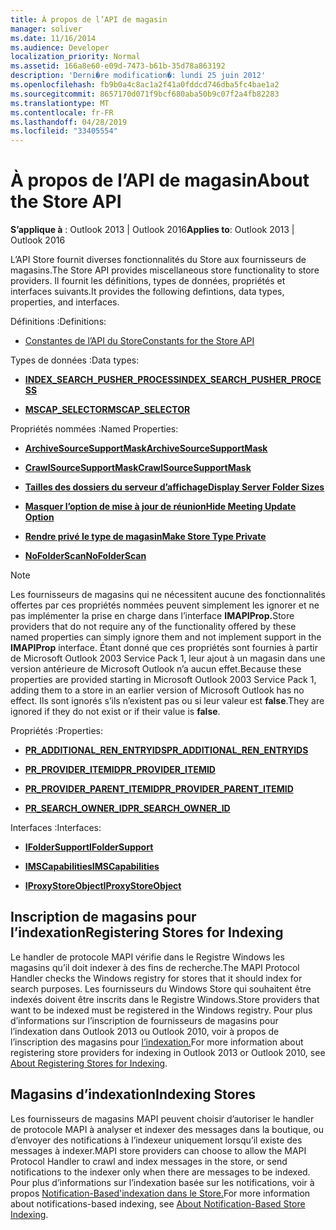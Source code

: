 ```yaml
---
title: À propos de l’API de magasin
manager: soliver
ms.date: 11/16/2014
ms.audience: Developer
localization_priority: Normal
ms.assetid: 166a8e60-e09d-7473-b61b-35d78a863192
description: 'Derni�re modification�: lundi 25 juin 2012'
ms.openlocfilehash: fb9b0a4c8ac1a2f41a0fddcd746dba5fc4bae1a2
ms.sourcegitcommit: 8657170d071f9bcf680aba50b9c07f2a4fb82283
ms.translationtype: MT
ms.contentlocale: fr-FR
ms.lasthandoff: 04/28/2019
ms.locfileid: "33405554"
---
```

# <a name="about-the-store-api"></a><span data-ttu-id="c19d7-103">À propos de l’API de magasin</span><span class="sxs-lookup"><span data-stu-id="c19d7-103">About the Store API</span></span>

  
  
<span data-ttu-id="c19d7-104">**S’applique à** : Outlook 2013 | Outlook 2016</span><span class="sxs-lookup"><span data-stu-id="c19d7-104">**Applies to**: Outlook 2013 | Outlook 2016</span></span> 
  
<span data-ttu-id="c19d7-105">L’API Store fournit diverses fonctionnalités du Store aux fournisseurs de magasins.</span><span class="sxs-lookup"><span data-stu-id="c19d7-105">The Store API provides miscellaneous store functionality to store providers.</span></span> <span data-ttu-id="c19d7-106">Il fournit les définitions, types de données, propriétés et interfaces suivants.</span><span class="sxs-lookup"><span data-stu-id="c19d7-106">It provides the following defintions, data types, properties, and interfaces.</span></span>
  
<span data-ttu-id="c19d7-107">Définitions :</span><span class="sxs-lookup"><span data-stu-id="c19d7-107">Definitions:</span></span>
  
- [<span data-ttu-id="c19d7-108">Constantes de l’API du Store</span><span class="sxs-lookup"><span data-stu-id="c19d7-108">Constants for the Store API</span></span>](mapi-constants.md)
    
<span data-ttu-id="c19d7-109">Types de données :</span><span class="sxs-lookup"><span data-stu-id="c19d7-109">Data types:</span></span>
  
- <span data-ttu-id="c19d7-110">**[INDEX_SEARCH_PUSHER_PROCESS](index_search_pusher_process.md)**</span><span class="sxs-lookup"><span data-stu-id="c19d7-110">**[INDEX_SEARCH_PUSHER_PROCESS](index_search_pusher_process.md)**</span></span>
    
- <span data-ttu-id="c19d7-111">**[MSCAP_SELECTOR](mscap_selector.md)**</span><span class="sxs-lookup"><span data-stu-id="c19d7-111">**[MSCAP_SELECTOR](mscap_selector.md)**</span></span>
    
<span data-ttu-id="c19d7-112">Propriétés nommées :</span><span class="sxs-lookup"><span data-stu-id="c19d7-112">Named Properties:</span></span>
  
- <span data-ttu-id="c19d7-113">**[ArchiveSourceSupportMask](archivesourcesupportmask.md)**</span><span class="sxs-lookup"><span data-stu-id="c19d7-113">**[ArchiveSourceSupportMask](archivesourcesupportmask.md)**</span></span>
    
- <span data-ttu-id="c19d7-114">**[CrawlSourceSupportMask](crawlsourcesupportmask.md)**</span><span class="sxs-lookup"><span data-stu-id="c19d7-114">**[CrawlSourceSupportMask](crawlsourcesupportmask.md)**</span></span>
    
- <span data-ttu-id="c19d7-115">**[Tailles des dossiers du serveur d’affichage](display-server-folder-sizes-property.md)**</span><span class="sxs-lookup"><span data-stu-id="c19d7-115">**[Display Server Folder Sizes](display-server-folder-sizes-property.md)**</span></span>
    
- <span data-ttu-id="c19d7-116">**[Masquer l’option de mise à jour de réunion](hide-meeting-update-option-property.md)**</span><span class="sxs-lookup"><span data-stu-id="c19d7-116">**[Hide Meeting Update Option](hide-meeting-update-option-property.md)**</span></span>
    
- <span data-ttu-id="c19d7-117">**[Rendre privé le type de magasin](make-store-type-private-property.md)**</span><span class="sxs-lookup"><span data-stu-id="c19d7-117">**[Make Store Type Private](make-store-type-private-property.md)**</span></span>
    
- <span data-ttu-id="c19d7-118">**[NoFolderScan](nofolderscan.md)**</span><span class="sxs-lookup"><span data-stu-id="c19d7-118">**[NoFolderScan](nofolderscan.md)**</span></span>
    
> [!NOTE]
> <span data-ttu-id="c19d7-119">Les fournisseurs de magasins qui ne nécessitent aucune des fonctionnalités offertes par ces propriétés nommées peuvent simplement les ignorer et ne pas implémenter la prise en charge dans l’interface **IMAPIProp.**</span><span class="sxs-lookup"><span data-stu-id="c19d7-119">Store providers that do not require any of the functionality offered by these named properties can simply ignore them and not implement support in the **IMAPIProp** interface.</span></span> <span data-ttu-id="c19d7-120">Étant donné que ces propriétés sont fournies à partir de Microsoft Outlook 2003 Service Pack 1, leur ajout à un magasin dans une version antérieure de Microsoft Outlook n’a aucun effet.</span><span class="sxs-lookup"><span data-stu-id="c19d7-120">Because these properties are provided starting in Microsoft Outlook 2003 Service Pack 1, adding them to a store in an earlier version of Microsoft Outlook has no effect.</span></span> <span data-ttu-id="c19d7-121">Ils sont ignorés s’ils n’existent pas ou si leur valeur est **false**.</span><span class="sxs-lookup"><span data-stu-id="c19d7-121">They are ignored if they do not exist or if their value is **false**.</span></span> 
  
<span data-ttu-id="c19d7-122">Propriétés :</span><span class="sxs-lookup"><span data-stu-id="c19d7-122">Properties:</span></span>
  
- <span data-ttu-id="c19d7-123">**[PR_ADDITIONAL_REN_ENTRYIDS](pidtagadditionalrenentryids-canonical-property.md)**</span><span class="sxs-lookup"><span data-stu-id="c19d7-123">**[PR_ADDITIONAL_REN_ENTRYIDS](pidtagadditionalrenentryids-canonical-property.md)**</span></span>
    
- <span data-ttu-id="c19d7-124">**[PR_PROVIDER_ITEMID](pidtagprovideritemid-canonical-property.md)**</span><span class="sxs-lookup"><span data-stu-id="c19d7-124">**[PR_PROVIDER_ITEMID](pidtagprovideritemid-canonical-property.md)**</span></span>
    
- <span data-ttu-id="c19d7-125">**[PR_PROVIDER_PARENT_ITEMID](pidtagproviderparentitemid-canonical-property.md)**</span><span class="sxs-lookup"><span data-stu-id="c19d7-125">**[PR_PROVIDER_PARENT_ITEMID](pidtagproviderparentitemid-canonical-property.md)**</span></span>
    
- <span data-ttu-id="c19d7-126">**[PR_SEARCH_OWNER_ID](pidtagsearchownerid-canonical-property.md)**</span><span class="sxs-lookup"><span data-stu-id="c19d7-126">**[PR_SEARCH_OWNER_ID](pidtagsearchownerid-canonical-property.md)**</span></span>
    
<span data-ttu-id="c19d7-127">Interfaces :</span><span class="sxs-lookup"><span data-stu-id="c19d7-127">Interfaces:</span></span>
  
- <span data-ttu-id="c19d7-128">**[IFolderSupport](ifoldersupportiunknown.md)**</span><span class="sxs-lookup"><span data-stu-id="c19d7-128">**[IFolderSupport](ifoldersupportiunknown.md)**</span></span>
    
- <span data-ttu-id="c19d7-129">**[IMSCapabilities](imscapabilitiesiunknown.md)**</span><span class="sxs-lookup"><span data-stu-id="c19d7-129">**[IMSCapabilities](imscapabilitiesiunknown.md)**</span></span>
    
- <span data-ttu-id="c19d7-130">**[IProxyStoreObject](iproxystoreobject.md)**</span><span class="sxs-lookup"><span data-stu-id="c19d7-130">**[IProxyStoreObject](iproxystoreobject.md)**</span></span>
    
## <a name="registering-stores-for-indexing"></a><span data-ttu-id="c19d7-131">Inscription de magasins pour l’indexation</span><span class="sxs-lookup"><span data-stu-id="c19d7-131">Registering Stores for Indexing</span></span>

<span data-ttu-id="c19d7-132">Le handler de protocole MAPI vérifie dans le Registre Windows les magasins qu’il doit indexer à des fins de recherche.</span><span class="sxs-lookup"><span data-stu-id="c19d7-132">The MAPI Protocol Handler checks the Windows registry for stores that it should index for search purposes.</span></span> <span data-ttu-id="c19d7-133">Les fournisseurs du Windows Store qui souhaitent être indexés doivent être inscrits dans le Registre Windows.</span><span class="sxs-lookup"><span data-stu-id="c19d7-133">Store providers that want to be indexed must be registered in the Windows registry.</span></span> <span data-ttu-id="c19d7-134">Pour plus d’informations sur l’inscription de fournisseurs de magasins pour l’indexation dans Outlook 2013 ou Outlook 2010, voir à propos de l’inscription des magasins pour [l’indexation.](about-registering-stores-for-indexing.md)</span><span class="sxs-lookup"><span data-stu-id="c19d7-134">For more information about registering store providers for indexing in Outlook 2013 or Outlook 2010, see [About Registering Stores for Indexing](about-registering-stores-for-indexing.md).</span></span>
  
## <a name="indexing-stores"></a><span data-ttu-id="c19d7-135">Magasins d’indexation</span><span class="sxs-lookup"><span data-stu-id="c19d7-135">Indexing Stores</span></span>

<span data-ttu-id="c19d7-136">Les fournisseurs de magasins MAPI peuvent choisir d’autoriser le handler de protocole MAPI à analyser et indexer des messages dans la boutique, ou d’envoyer des notifications à l’indexeur uniquement lorsqu’il existe des messages à indexer.</span><span class="sxs-lookup"><span data-stu-id="c19d7-136">MAPI store providers can choose to allow the MAPI Protocol Handler to crawl and index messages in the store, or send notifications to the indexer only when there are messages to be indexed.</span></span> <span data-ttu-id="c19d7-137">Pour plus d’informations sur l’indexation basée sur les notifications, voir à propos [Notification-Based'indexation dans le Store.](about-notification-based-store-indexing.md)</span><span class="sxs-lookup"><span data-stu-id="c19d7-137">For more information about notifications-based indexing, see [About Notification-Based Store Indexing](about-notification-based-store-indexing.md).</span></span>
  

